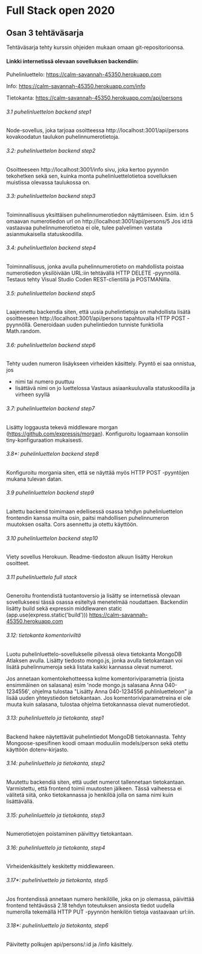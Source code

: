 # Full Stack open 2020
## Osan 3 tehtäväsarja

Tehtäväsarja tehty kurssin ohjeiden mukaan omaan git-repositorioonsa.

#### Linkki internetissä olevaan sovelluksen backendiin:

Puhelinluettelo: https://calm-savannah-45350.herokuapp.com

Info: https://calm-savannah-45350.herokuapp.com/info

Tietokanta: https://calm-savannah-45350.herokuapp.com/api/persons 

###### 3.1 puhelinluettelon backend step1
Node-sovellus, joka tarjoaa osoitteessa http://localhost:3001/api/persons kovakoodatun taulukon puhelinnumerotietoja.

###### 3.2: puhelinluettelon backend step2
Osoitteeseen http://localhost:3001/info sivu, joka kertoo pyynnön tekohetken sekä sen, kuinka monta puhelinluettelotietoa sovelluksen muistissa olevassa taulukossa on.

###### 3.3: puhelinluettelon backend step3
Toiminnallisuus yksittäisen puhelinnumerotiedon näyttämiseen.
Esim. id:n 5 omaavan numerotiedon url on http://localhost:3001/api/persons/5
Jos id:tä vastaavaa puhelinnumerotietoa ei ole, tulee palvelimen vastata asianmukaisella statuskoodilla.

###### 3.4: puhelinluettelon backend step4
Toiminnallisuus, jonka avulla puhelinnumerotieto on mahdollista poistaa numerotiedon yksilöivään URL:iin tehtävällä HTTP DELETE -pyynnöllä.
Testaus tehty Visual Studio Coden REST-clientillä ja POSTMANilla.

###### 3.5: puhelinluettelon backend step5
Laajennettu backendia siten, että uusia puhelintietoja on mahdollista lisätä osoitteeseen http://localhost:3001/api/persons tapahtuvalla HTTP POST -pyynnöllä.
Generoidaan uuden puhelintiedon tunniste funktiolla Math.random.

###### 3.6: puhelinluettelon backend step6
Tehty uuden numeron lisäykseen virheiden käsittely. Pyyntö ei saa onnistua, jos
- nimi tai numero puuttuu
- lisättävä nimi on jo luettelossa
Vastaus asiaankuuluvalla statuskoodilla ja virheen syyllä

###### 3.7: puhelinluettelon backend step7
Lisätty loggausta tekevä middleware morgan (https://github.com/expressjs/morgan). 
Konfiguroitu logaamaan konsoliin tiny-konfiguraation mukaisesti.

###### 3.8*: puhelinluettelon backend step8
Konfiguroitu morgania siten, että se näyttää myös HTTP POST -pyyntöjen mukana tulevan datan.

###### 3.9 puhelinluettelon backend step9
Laitettu backend toimimaan edellisessä osassa tehdyn puhelinluettelon frontendin kanssa muilta osin, paitsi mahdollisen puhelinnumeron muutoksen osalta.
Cors asennettu ja otettu käyttöön.

###### 3.10 puhelinluettelon backend step10
Viety sovellus Herokuun.
Readme-tiedoston alkuun lisätty Herokun osoitteet.

###### 3.11 puhelinluettelo full stack
Generoitu frontendistä tuotantoversio ja lisätty se internetissä olevaan sovellukseesi tässä osassa esiteltyä menetelmää noudattaen.
Backendiin lisätty build sekä expressin middlewaren static (app.use(express.static('build')))
https://calm-savannah-45350.herokuapp.com

###### 3.12: tietokanta komentoriviltä
Luotu puhelinluettelo-sovellukselle pilvessä oleva tietokanta MongoDB Atlaksen avulla.
Lisätty tiedosto mongo.js, jonka avulla tietokantaan voi lisätä puhelinnumeroja sekä listata kaikki kannassa olevat numerot.

Jos annetaan komentokehotteessa kolme komentoriviparametria (joista ensimmäinen on salasana) esim 'node mongo.js salasana Anna 040-1234556',
ohjelma tulostaa "Lisätty Anna 040-1234556 puhlinluetteloon" ja lisää uuden yhteystiedon tietokantaan.
Jos komentoriviparametreina ei ole muuta kuin salasana, tulostaa ohjelma tietokannassa olevat numerotiedot.

###### 3.13: puhelinluettelo ja tietokanta, step1
Backend hakee näytettävät puhelintiedot MongoDB tietokannasta.
Tehty Mongoose-spesifinen koodi omaan moduuliin models/person sekä otettu käyttöön dotenv-kirjasto.

###### 3.14: puhelinluettelo ja tietokanta, step2
Muutettu backendiä siten, että uudet numerot tallennetaan tietokantaan.
Varmistettu, että frontend toimii muutosten jälkeen.
Tässä vaiheessa ei välitetä siitä, onko tietokannassa jo henkilöä jolla on sama nimi kuin lisättävällä.

###### 3.15: puhelinluettelo ja tietokanta, step3
Numerotietojen poistaminen päivittyy tietokantaan.

###### 3.16: puhelinluettelo ja tietokanta, step4
Virheidenkäsittely keskitetty middlewareen.

###### 3.17*: puhelinluettelo ja tietokanta, step5
Jos frontendissä annetaan numero henkilölle, joka on jo olemassa, päivittää frontend tehtävässä 2.18 tehdyn toteutuksen ansiosta tiedot uudella numerolla tekemällä HTTP PUT -pyynnön henkilön tietoja vastaavaan url:iin.

###### 3.18*: puhelinluettelo ja tietokanta, step6
Päivitetty polkujen api/persons/:id ja /info käsittely.